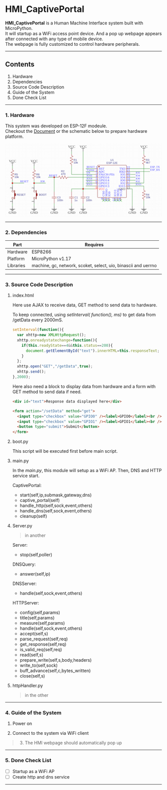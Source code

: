 # HMI_CaptivePortal

__HMI_CaptivePortal__ is a Human Machine Interface system built with MicroPython.  
It will startup as a WiFi access point device. And a pop up webpage appears after connected with any type of mobile device.  
The webpage is fully customized to control hardware peripherals.

---

## Contents

1. Hardware
2. Dependencies
3. Source Code Description
4. Guide of the System
5. Done Check List

---

### 1. Hardware

This system was developed on ESP-12F modeule.  
Checkout the [Document](https://docs.ai-thinker.com/_media/esp8266/docs/esp-12f_product_specification_en.pdf) or the schematic below to prepare hardware platform.  

![example schematic](images/ESP12F_DHT11.png)

---

### 2. Dependencies

| Part | Requires |
| ---- | -------- |
| Hardware | ESP8266 |
| Platform | MicroPython v1.17 |
| Libraries | machine, gc, network, scoket, select, uio, binascii and uerrno |

---

### 3. Source Code Description

1. index.html

    Here use AJAX to receive data, GET method to send data to hardware.

    To keep connected, using *setInterval( function(), ms)* to get data from /getData every 2000mS.

    ```javascript
    setInterval(function(){
      var xhttp=new XMLHttpRequest();
      xhttp.onreadystatechange=function(){
        if(this.readyState==4&&this.status==200){
          document.getElementById("text").innerHTML=this.responseText;
        }
      };
      xhttp.open("GET","/getData",true);
      xhttp.send();
    },2000);
    ```

    Here also need a block to display data from hardware and a form with GET method to send data if need.

    ```html
    <div id="text">Response data displayed here</div>
    ```
    ```html
    <form action="/setData" method="get">
      <input type="checkbox" value="GPIO0" /><label>GPIO0</label><br />
      <input type="checkbox" value="GPIO1" /><label>GPIO1</label><br />
      <button type="submit">Submit</button>
    </form>
    ```

2. boot.py

    This script will be executed first before main script.

3. main.py

    In the *main.py*, this module will setup as a WiFi AP. Then, DNS and HTTP service start.

    CaptivePortal:
    - start(self,ip,submask,gateway,dns)
    - captive_portal(self)
    - handle_http(self,sock,event,others)
    - handle_dns(self,sock,event,others)
    - cleanup(self)

4. Server.py

    > in another

    Server:
    - stop(self,poller)

    DNSQuery:
    - answer(self,ip)

    DNSServer:
    - handle(self,sock,event,others)

    HTTPServer:
    - config(self,params)
    - title(self,params)
    - measure(self,params)
    - handle(self,sock,event,others)
    - accept(self,s)
    - parse_request(self,req)
    - get_response(self,req)
    - is_valid_req(self,req)
    - read(self,s)
    - prepare_write(self,s,body,headers)
    - write_to(self,sock)
    - buff_advance(self,c,bytes_written)
    - close(self,s)

5. httpHandler.py

    > in the other

---

### 4. Guide of the System

1. Power on

2. Connect to the system via WiFi client

> 3. The HMI webpage should automatically pop up

---

### 5. Done Check List

- [ ] Startup as a WiFi AP
- [ ] Create http and dns service

---

